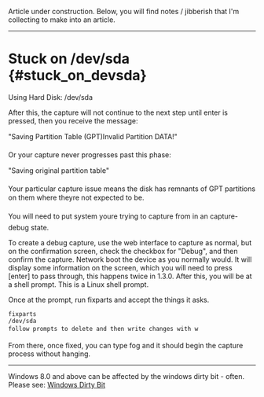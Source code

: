 Article under construction. Below, you will find notes / jibberish that
I\'m collecting to make into an article.

------------------------------------------------------------------------

# Stuck on /dev/sda {#stuck_on_devsda}

Using Hard Disk: /dev/sda

After this, the capture will not continue to the next step until enter
is pressed, then you receive the message:

\"Saving Partition Table (GPT)Invalid Partition DATA!\"

Or your capture never progresses past this phase:

\"Saving original partition table\"

Your particular capture issue means the disk has remnants of GPT
partitions on them where theyre not expected to be.

You will need to put system youre trying to capture from in an
capture-debug state.

To create a debug capture, use the web interface to capture as normal,
but on the confirmation screen, check the checkbox for \"Debug\", and
then confirm the capture. Network boot the device as you normally would.
It will display some information on the screen, which you will need to
press \[enter\] to pass through, this happens twice in 1.3.0. After
this, you will be at a shell prompt. This is a Linux shell prompt.

Once at the prompt, run fixparts and accept the things it asks.

    fixparts
    /dev/sda
    follow prompts to delete and then write changes with w

From there, once fixed, you can type fog and it should begin the capture
process without hanging.

------------------------------------------------------------------------

Windows 8.0 and above can be affected by the windows dirty bit - often.
Please see: [Windows Dirty Bit](Windows_Dirty_Bit "wikilink")
